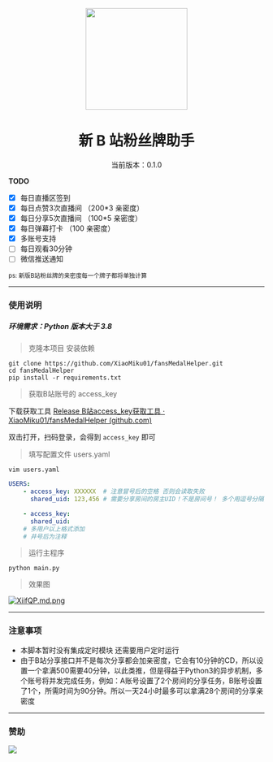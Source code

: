 <p align="center">
  <img src="https://s1.ax1x.com/2022/05/24/XPx1tx.png" width="200" height="200" alt="">
</p>
<div align="center">
<h1> 新 B 站粉丝牌助手
</h1>
<p>当前版本：0.1.0</p>
 </div>

**TODO**

- [x] 每日直播区签到
- [x] 每日点赞3次直播间 （200*3 亲密度）
- [x] 每日分享5次直播间  （100*5 亲密度）
- [x] 每日弹幕打卡            （100 亲密度）
- [x] 多账号支持
- [ ] 每日观看30分钟  
- [ ] 微信推送通知

<small>ps: 新版B站粉丝牌的亲密度每一个牌子都将单独计算 </small>

---

### 使用说明  

##### 环境需求：Python 版本大于 3.8

> 克隆本项目 安装依赖

```shell
git clone https://github.com/XiaoMiku01/fansMedalHelper.git
cd fansMedalHelper
pip install -r requirements.txt
```

> 获取B站账号的 access_key  

下载获取工具 [Release B站access_key获取工具 · XiaoMiku01/fansMedalHelper (github.com)](https://github.com/XiaoMiku01/fansMedalHelper/releases/tag/logintool)  

双击打开，扫码登录，会得到 `access_key` 即可

> 填写配置文件  users.yaml

```shell
vim users.yaml
```

```yaml
USERS:
    - access_key: XXXXXX  # 注意冒号后的空格 否则会读取失败
      shared_uid: 123,456 # 需要分享房间的房主UID！不是房间号！ 多个用逗号分隔,最多28个

    - access_key: 
      shared_uid: 
    # 多用户以上格式添加
    # 井号后为注释
```

> 运行主程序 

```shell
python main.py
```

> 效果图

[![XiifQP.md.png](https://s1.ax1x.com/2022/05/24/XiifQP.md.png)](https://imgtu.com/i/XiifQP)

---

### 注意事项

- 本脚本暂时没有集成定时模块 还需要用户定时运行  
- 由于B站分享接口并不是每次分享都会加亲密度，它会有10分钟的CD，所以设置一个拿满500需要40分钟，以此类推，但是得益于Python3的异步机制，多个账号将并发完成任务，例如：A账号设置了2个房间的分享任务，B账号设置了1个，所需时间为90分钟。所以一天24小时最多可以拿满28个房间的分享亲密度

---

### 赞助

![](http://i0.hdslb.com/bfs/album/c267037c9513b8e44bc6ec95dbf772ff0439dce6.jpg)
